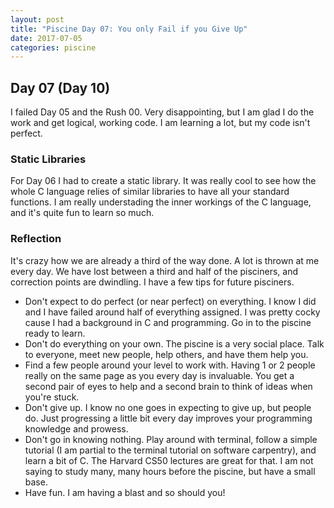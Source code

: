 ```yaml
---
layout: post
title: "Piscine Day 07: You only Fail if you Give Up"
date: 2017-07-05
categories: piscine
---
```

## Day 07 (Day 10)
I failed Day 05 and the Rush 00. Very disappointing, but I am glad I do the work and get logical, working code. I am learning a lot, but my code isn't perfect.

### Static Libraries

For Day 06 I had to create a static library. It was really cool to see how the whole C language relies of similar libraries to have all your standard functions. I am really understading the inner workings of the C language, and it's quite fun to learn so much.

### Reflection

It's crazy how we are already a third of the way done. A lot is thrown at me every day. We have lost between a third and half of the pisciners, and correction points are dwindling. I have a few tips for future pisciners.
- Don't expect to do perfect (or near perfect) on everything. I know I did and I have failed around half of everything assigned. I was pretty cocky cause I had a background in C and programming. Go in to the piscine ready to learn.
- Don't do everything on your own. The piscine is a very social place. Talk to everyone, meet new people, help others, and have them help you.
- Find a few people around your level to work with. Having 1 or 2 people really on the same page as you every day is invaluable. You get a second pair of eyes to help and a second brain to think of ideas when you're stuck.
- Don't give up. I know no one goes in expecting to give up, but people do. Just progressing a little bit every day improves your programming knowledge and prowess.
- Don't go in knowing nothing. Play around with terminal, follow a simple tutorial (I am partial to the terminal tutorial on software carpentry), and learn a bit of C. The Harvard CS50 lectures are great for that. I am not saying to study many, many hours before the piscine, but have a small base.
- Have fun. I am having a blast and so should you!

